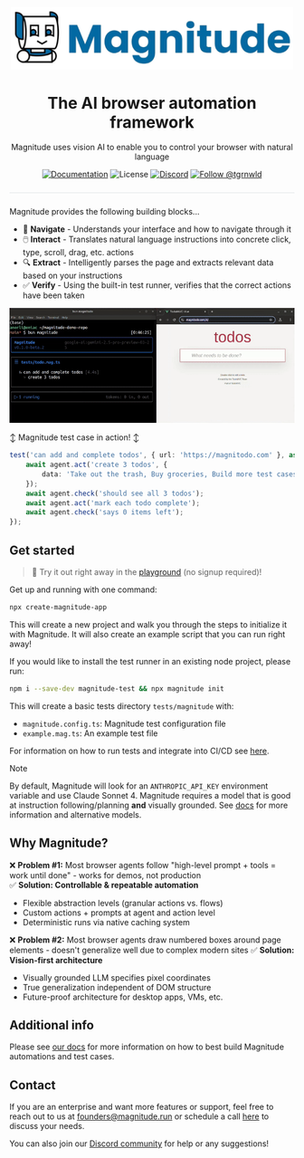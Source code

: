 <div align="center">
  <img src="assets/full-header.png" alt="Magnitude Text Logo" width="500"/>
</div>

<h1 align="center">
  The AI browser automation framework
</h1>

<p align="center">
  Magnitude uses vision AI to enable you to control your browser with natural language
</p>

<p align="center">
  <a href="https://docs.magnitude.run/getting-started/introduction" target="_blank"><img src="https://img.shields.io/badge/📕-Docs-0369a1?style=flat-square&labelColor=0369a1&color=gray" alt="Documentation" /></a> <img src="https://img.shields.io/badge/License-Apache%202.0-0369a1?style=flat-square&labelColor=0369a1&color=gray" alt="License" /> <a href="https://discord.gg/VcdpMh9tTy" target="_blank"><img src="https://img.shields.io/badge/Discord-22%20online-5865F2?style=flat-square&labelColor=5865F2&color=gray&logo=discord&logoColor=white" alt="Discord" /></a> <a href="https://x.com/tgrnwld" target="_blank"><img src="https://img.shields.io/badge/-Follow%20Tom!-000000?style=flat-square&labelColor=000000&color=gray&logo=x&logoColor=white" alt="Follow @tgrnwld" /></a>
</p>

<hr style="height: 1px; border: none; background-color: #e1e4e8; margin: 24px 0;">
Magnitude provides the following building blocks...

- 🧭 **Navigate** - Understands your interface and how to navigate through it
- 🖱️ **Interact** - Translates natural language instructions into concrete click, type, scroll, drag, etc. actions
- 🔍 **Extract** - Intelligently parses the page and extracts relevant data based on your instructions
- ✅ **Verify** - Using the built-in test runner, verifies that the correct actions have been taken


![Video showing Magnitude tests running in a terminal and agent taking actions in the browser](assets/demo.gif)

↕️ Magnitude test case in action! ↕️
```ts
test('can add and complete todos', { url: 'https://magnitodo.com' }, async (agent) => {
    await agent.act('create 3 todos', {
        data: 'Take out the trash, Buy groceries, Build more test cases with Magnitude'
    });
    await agent.check('should see all 3 todos');
    await agent.act('mark each todo complete');
    await agent.check('says 0 items left');
});
```

## Get started

> 🛝 Try it out right away in the [playground](https://pg.magnitude.run) (no signup required)!

Get up and running with one command:
```bash
npx create-magnitude-app
```

This will create a new project and walk you through the steps to initialize it with Magnitude. It will also create an example script that you can run right away!

If you would like to install the test runner in an existing node project, please run:
```bash
npm i --save-dev magnitude-test && npx magnitude init
```

This will create a basic tests directory `tests/magnitude` with:
- `magnitude.config.ts`: Magnitude test configuration file
- `example.mag.ts`: An example test file

For information on how to run tests and integrate into CI/CD see [here](https://docs.magnitude.run/core-concepts/running-tests).

> [!NOTE]
> By default, Magnitude will look for an `ANTHROPIC_API_KEY` environment variable and use Claude Sonnet 4. Magnitude requires a model that is good at instruction following/planning **and** visually grounded. See [docs](https://docs.magnitude.run/customizing/llm-configuration) for more information and alternative models.


## Why Magnitude?

❌ **Problem #1:** Most browser agents follow "high-level prompt + tools = work until done" - works for demos, not production  
✅ **Solution: Controllable & repeatable automation**
* Flexible abstraction levels (granular actions vs. flows)
* Custom actions + prompts at agent and action level
* Deterministic runs via native caching system

❌ **Problem #2:** Most browser agents draw numbered boxes around page elements - doesn't generalize well due to complex modern sites
✅ **Solution: Vision-first architecture**
* Visually grounded LLM specifies pixel coordinates
* True generalization independent of DOM structure
* Future-proof architecture for desktop apps, VMs, etc.

## Additional info

Please see [our docs](https://docs.magnitude.run/core-concepts/building-test-cases) for more information on how to best build Magnitude automations and test cases.

## Contact
If you are an enterprise and want more features or support, feel free to reach out to us at founders@magnitude.run or schedule a call [here](https://cal.com/tom-greenwald/30min) to discuss your needs.

You can also join our <a href="https://discord.gg/VcdpMh9tTy" target="_blank">Discord community</a> for help or any suggestions!
